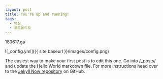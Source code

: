 ```yaml
---
layout: post
title: You're up and running!
tags:
  - 덕질
  - 포트폴리오
---
```


180617.ga

![_config.yml]({{ site.baseurl }}/images/config.png)

The easiest way to make your first post is to edit this one. Go into /_posts/ and update the Hello World markdown file. For more instructions head over to the [Jekyll Now repository](https://github.com/barryclark/jekyll-now) on GitHub.